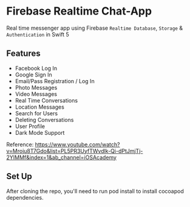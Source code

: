 # Firebase Realtime Chat-App

Real time messenger app using Firebase `Realtime Database`, `Storage` & `Authentication` in Swift 5

## Features
- Facebook Log In
- Google Sign In
- Email/Pass Registration / Log In
- Photo Messages
- Video Messages
- Real Time Conversations
- Location Messages
- Search for Users
- Deleting Conversations
- User Profile
- Dark Mode Support

Reference: https://www.youtube.com/watch?v=Mroju8T7Gdo&list=PL5PR3UyfTWvdlk-Qi-dPtJmjTj-2YIMMf&index=1&ab_channel=iOSAcademy

## Set Up
After cloning the repo, you'll need to run pod install to install cocoapod dependencies.
